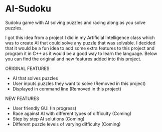 # AI-Sudoku
Sudoku game with AI solving puzzles and racing along as you solve puzzles.

I got this idea from a project I did in my Artificial Intelligence class which was to create AI that could solve any puzzle that was solvable. I decided that it would be a fun idea to add some extra features to this project and program it in C++ as it would be a good way to learn the language. Below you can find the original and new features added into this project.

ORIGINAL FEATURES

- AI that solves puzzles
- User inputs puzzles they want to solve (Removed in this project)
- Displayed in command line (Removed in this project)

NEW FEATURES

- User friendly GUI (In progress)
- Race against AI with different types of difficulty (Coming)
- Step by step AI solutions (Coming)
- Different puzzle levels of varying difficulty (Coming)
